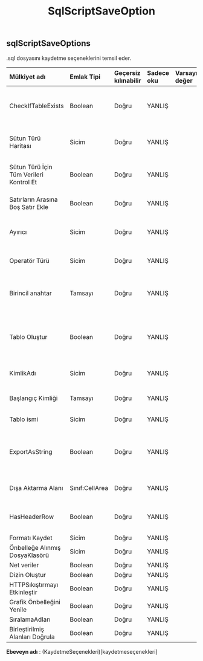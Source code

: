 ﻿---
title: SqlScriptSaveOption
second_title: Aspose.Cells Cloud Documen
type: docs
url: /tr/specification/model/sqlscriptsaveoptions/
description: "Aspose.Cells Bulut modeli spesifikasyonu: SqlScriptSaveOptions. Açma, oluşturma, düzenleme, bölme, birleştirme, karşılaştırma ve dönüştürme gibi özelliklerle Excel ve diğer elektronik tablo belgelerini zahmetsizce yönetin"
weight: 50
---
## **sqlScriptSaveOptions**

.sql dosyasını kaydetme seçeneklerini temsil eder.

| Mülkiyet adı| Emlak Tipi| Geçersiz kılınabilir| Sadece oku| Varsayılan değer| Tanım|
|:- |:- |:- |:- |:- |:- |
| CheckIfTableExists| Boolean| Doğru| YANLIŞ|| Oluşturmadan önce tablo adının mevcut olup olmadığını kontrol edin|
| Sütun Türü Haritası| Sicim| Doğru| YANLIŞ|| Farklı veritabanı için sütun türünün haritasını alır ve ayarlar.|
| Sütun Türü İçin Tüm Verileri Kontrol Et| Boolean| Doğru| YANLIŞ|| Sütunların veri türünü bulmak için tüm verileri kontrol edin.|
| Satırların Arasına Boş Satır Ekle| Boolean| Doğru| YANLIŞ|| Her verinin arasına boş satır ekleyin.|
| Ayırıcı| Sicim| Doğru| YANLIŞ|| Sql betiğinin karakter ayırıcısını alır ve ayarlar.|
| Operatör Türü| Sicim| Doğru| YANLIŞ|| Sql'nin operatör tipini alır ve ayarlar.|
| Birincil anahtar| Tamsayı| Doğru| YANLIŞ|| Hangi sütunun veri tablosunun birincil anahtarı olduğunu temsil eder.|
| Tablo Oluştur| Boolean| Doğru| YANLIŞ|| Tablo oluşturmanın sql'sinin dışa aktarılıp aktarılmayacağını belirtir.|
| KimlikAdı| Sicim| Doğru| YANLIŞ|| Kimlik sütununun adını alır ve ayarlar.|
| Başlangıç Kimliği| Tamsayı| Doğru| YANLIŞ|| Başlangıç kimliğini alır ve ayarlar.|
| Tablo ismi| Sicim| Doğru| YANLIŞ|| Tablo adını alır ve ayarlar.|
|ExportAsString| Boolean| Doğru| YANLIŞ|| Tüm verilerin dize değeri olarak dışa aktarılıp aktarılmayacağını belirtir.|
| Dışa Aktarma Alanı| Sınıf:CellArea| Doğru| YANLIŞ|| Dışa aktarma aralığını alır veya ayarlar.|
| HasHeaderRow| Boolean| Doğru| YANLIŞ|| Aralığın başlık satırı içerip içermediğini gösterir.|
| Formatı Kaydet| Sicim| Doğru| YANLIŞ|||
| Önbelleğe Alınmış DosyaKlasörü| Sicim| Doğru| YANLIŞ|||
| Net veriler| Boolean| Doğru| YANLIŞ|||
| Dizin Oluştur| Boolean| Doğru| YANLIŞ|||
| HTTPSıkıştırmayı Etkinleştir| Boolean| Doğru| YANLIŞ|||
| Grafik Önbelleğini Yenile| Boolean| Doğru| YANLIŞ|||
|SıralamaAdları| Boolean| Doğru| YANLIŞ|||
| Birleştirilmiş Alanları Doğrula| Boolean| Doğru| YANLIŞ|||

**Ebeveyn adı** : (KaydetmeSeçenekleri)[kaydetmeseçenekleri]